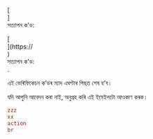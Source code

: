 [<br host>]<br action>সত্যাপন ক'ড:<br code>

[<br host>](https://<br host>)<br action>সত্যাপন ক'ড:<br code>.

এই ভেৰিফিকেচন ক’ডৰ ম্যাদ এঘণ্টাৰ পিছত শেষ হ’ব।

যদি আপুনি আবেদন কৰা নাই, অনুগ্ৰহ কৰি এই ইমেইলটো আওকাণ কৰক।

```ini
zzz
xx
action
br
```